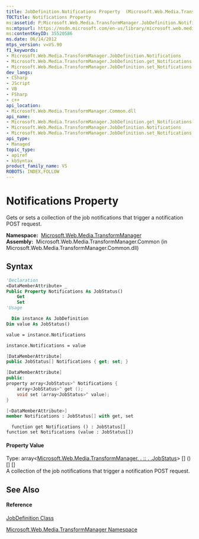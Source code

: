 ```yaml
---
title: JobDefinition.Notifications Property  (Microsoft.Web.Media.TransformManager)
TOCTitle: Notifications Property
ms:assetid: P:Microsoft.Web.Media.TransformManager.JobDefinition.Notifications
ms:mtpsurl: https://msdn.microsoft.com/en-us/library/microsoft.web.media.transformmanager.jobdefinition.notifications(v=VS.90)
ms:contentKeyID: 35520586
ms.date: 06/14/2012
mtps_version: v=VS.90
f1_keywords:
- Microsoft.Web.Media.TransformManager.JobDefinition.Notifications
- Microsoft.Web.Media.TransformManager.JobDefinition.get_Notifications
- Microsoft.Web.Media.TransformManager.JobDefinition.set_Notifications
dev_langs:
- CSharp
- JScript
- VB
- FSharp
- c++
api_location:
- Microsoft.Web.Media.TransformManager.Common.dll
api_name:
- Microsoft.Web.Media.TransformManager.JobDefinition.get_Notifications
- Microsoft.Web.Media.TransformManager.JobDefinition.Notifications
- Microsoft.Web.Media.TransformManager.JobDefinition.set_Notifications
api_type:
- Managed
topic_type:
- apiref
- kbSyntax
product_family_name: VS
ROBOTS: INDEX,FOLLOW
---
```


# Notifications Property

Gets or sets a collection of the job notifications that trigger a notification POST request.

**Namespace:**  [Microsoft.Web.Media.TransformManager](microsoft-web-media-transformmanager-namespace.md)  
**Assembly:**  Microsoft.Web.Media.TransformManager.Common (in Microsoft.Web.Media.TransformManager.Common.dll)

## Syntax

``` vb
'Declaration
<DataMemberAttribute> _
Public Property Notifications As JobStatus()
    Get
    Set
'Usage

  Dim instance As JobDefinition
Dim value As JobStatus()

value = instance.Notifications

instance.Notifications = value
```

``` csharp
[DataMemberAttribute]
public JobStatus[] Notifications { get; set; }
```

``` c++
[DataMemberAttribute]
public:
property array<JobStatus>^ Notifications {
    array<JobStatus>^ get ();
    void set (array<JobStatus>^ value);
}
```

``` fsharp
[<DataMemberAttribute>]
member Notifications : JobStatus[] with get, set
```

``` jscript
  function get Notifications () : JobStatus[]
function set Notifications (value : JobStatus[])
```

#### Property Value

Type: array\<[Microsoft.Web.Media.TransformManager. . :: . .JobStatus](jobstatus-enumeration-microsoft-web-media-transformmanager.md)\> \[\] () \[\] \[\]  
A collection of the job notifications that trigger a notification POST request.  

## See Also

#### Reference

[JobDefinition Class](jobdefinition-class-microsoft-web-media-transformmanager.md)

[Microsoft.Web.Media.TransformManager Namespace](microsoft-web-media-transformmanager-namespace.md)

